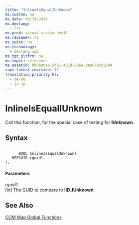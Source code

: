 ```yaml
---
title: "InlineIsEqualIUnknown"
ms.custom: na
ms.date: 09/19/2016
ms.devlang: 
  - C++
ms.prod: visual-studio-dev14
ms.reviewer: na
ms.suite: na
ms.technology: 
  - devlang-cpp
ms.tgt_pltfrm: na
ms.topic: reference
ms.assetid: bb0be0a6-5b81-481d-856e-3aa076c69104
caps.latest.revision: 11
translation.priority.ht: 
  - de-de
  - ja-jp
---
```

# InlineIsEqualIUnknown
Call this function, for the special case of testing for **IUnknown**.  
  
## Syntax  
  
```  
  
      BOOL InlineIsEqualUnknown(  
   REFGUID rguid1   
);  
```  
  
#### Parameters  
 *rguid1*  
 [in] The GUID to compare to **IID_IUnknown**.  
  
## See Also  
 [COM Map Global Functions](../vs140/COM-Map-Global-Functions.md)